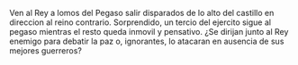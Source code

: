 Ven al Rey a lomos del Pegaso salir disparados de lo alto del castillo en direccion al reino contrario. Sorprendido, un tercio del ejercito sigue al pegaso mientras el resto queda inmovil y pensativo. ¿Se dirijan junto al Rey enemigo para debatir la paz o, ignorantes, lo atacaran en ausencia de sus mejores guerreros?